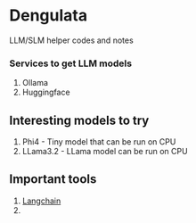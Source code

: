 # Dengulata
LLM/SLM helper codes and notes

### Services to get LLM models
1. Ollama
2. Huggingface

## Interesting models to try
1. Phi4         - Tiny model that can be run on CPU
2. LLama3.2     - LLama model can be run on CPU

## Important tools
1. [Langchain](https://www.youtube.com/watch?v=lG7Uxts9SXs)
2. 
